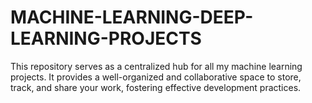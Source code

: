 # MACHINE-LEARNING-DEEP-LEARNING-PROJECTS
This repository serves as a centralized hub for all my machine learning projects. It provides a well-organized and collaborative space to store, track, and share your work, fostering effective development practices.
